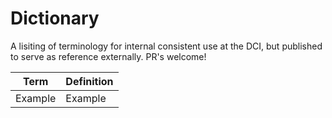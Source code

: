 # Dictionary
A lisiting of terminology for internal consistent use at the DCI, but published to serve as reference externally. PR's welcome!


| Term | Definition |
| --- | --- |
| Example | Example |